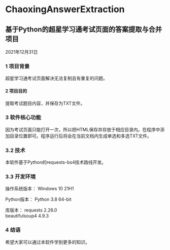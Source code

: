 # ChaoxingAnswerExtraction
## 基于Python的超星学习通考试页面的答案提取与合并项目
2021年12月31日

### 1	项目背景
超星学习通考试页面解决无法复制且有重复的问题。

#### 2	项目目的
提取考试题目内容，并保存为TXT文件。

### 3	软件核心功能
因为考试页面只能打开一次，所以把HTML保存并存放于相应目录内。在程序中添加目录位置即可。程序运行后将会在当前文档内生成单选和多选TXT文件。

### 3.2	技术
本软件基于Python的requests-bs4技术路线开发。

### 3.3	开发环境
操作系统版本：
Windows 10 21H1

Python版本：
Python 3.8 64-bit

库版本：
requests 2.26.0  
beautifulsoup4 4.9.3

### 4	结语
希望大家可以通过本软件学到更多的知识。
